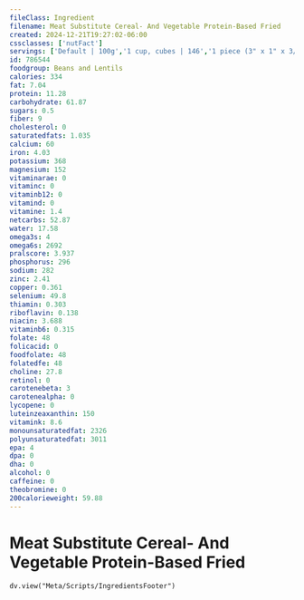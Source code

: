 ```yaml
---
fileClass: Ingredient
filename: Meat Substitute Cereal- And Vegetable Protein-Based Fried
created: 2024-12-21T19:27:02-06:00
cssclasses: ['nutFact']
servings: ['Default | 100g','1 cup, cubes | 146','1 piece (3" x 1" x 3/8") | 19']
id: 786544
foodgroup: Beans and Lentils
calories: 334
fat: 7.04
protein: 11.28
carbohydrate: 61.87
sugars: 0.5
fiber: 9
cholesterol: 0
saturatedfats: 1.035
calcium: 60
iron: 4.03
potassium: 368
magnesium: 152
vitaminarae: 0
vitaminc: 0
vitaminb12: 0
vitamind: 0
vitamine: 1.4
netcarbs: 52.87
water: 17.58
omega3s: 4
omega6s: 2692
pralscore: 3.937
phosphorus: 296
sodium: 282
zinc: 2.41
copper: 0.361
selenium: 49.8
thiamin: 0.303
riboflavin: 0.138
niacin: 3.688
vitaminb6: 0.315
folate: 48
folicacid: 0
foodfolate: 48
folatedfe: 48
choline: 27.8
retinol: 0
carotenebeta: 3
carotenealpha: 0
lycopene: 0
luteinzeaxanthin: 150
vitamink: 8.6
monounsaturatedfat: 2326
polyunsaturatedfat: 3011
epa: 4
dpa: 0
dha: 0
alcohol: 0
caffeine: 0
theobromine: 0
200calorieweight: 59.88
---
```


# Meat Substitute Cereal- And Vegetable Protein-Based Fried

```dataviewjs
dv.view("Meta/Scripts/IngredientsFooter")
```